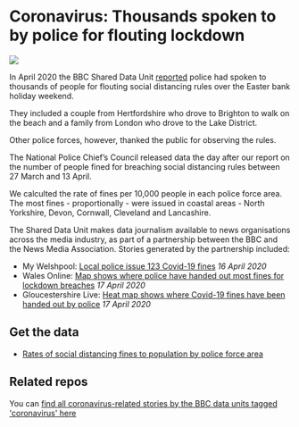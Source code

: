 # Coronavirus: Thousands spoken to by police for flouting lockdown

![](https://ichef.bbci.co.uk/news/624/cpsprodpb/3199/production/_111779621_lulwoth.jpg)

In April 2020 the BBC Shared Data Unit [reported](https://www.bbc.co.uk/news/uk-52279973) police had spoken to thousands of people for flouting social distancing rules over the Easter bank holiday weekend.

They included a couple from Hertfordshire who drove to Brighton to walk on the beach and a family from London who drove to the Lake District.

Other police forces, however, thanked the public for observing the rules.

The National Police Chief’s Council released data the day after our report on the number of people fined for breaching social distancing rules between 27 March and 13 April.

We calculted the rate of fines per 10,000 people in each police force area. The most fines - proportionally - were issued in coastal areas - North Yorkshire, Devon, Cornwall, Cleveland and Lancashire.

The Shared Data Unit makes data journalism available to news organisations across the media industry, as part of a partnership between the BBC and the News Media Association. Stories generated by the partnership included:

* My Welshpool: [Local police issue 123 Covid-19 fines](http://www.mywelshpool.co.uk/viewernews/ArticleId/18595) *16 April 2020*
* Wales Online: [Map shows where police have handed out most fines for lockdown breaches](https://www.walesonline.co.uk/news/uk-news/map-shows-police-handed-out-18104969) *17 April 2020*
* Gloucestershire Live: [Heat map shows where Covid-19 fines have been handed out by police](https://www.gloucestershirelive.co.uk/news/cheltenham-news/coronavirus-live-updates-gloucestershire-uk-4053624) *17 April 2020*

## Get the data 

* [Rates of social distancing fines to population by police force area](https://docs.google.com/spreadsheets/d/1p9f2rl3MLUExN2WdlGTBsez6Wo_o9OneeamhCXpWFro/edit#gid=1623368856)

## Related repos

You can [find all coronavirus-related stories by the BBC data units tagged 'coronavirus' here](https://github.com/search?q=topic%3Acoronavirus+org%3ABBC-Data-Unit&type=Repositories)
